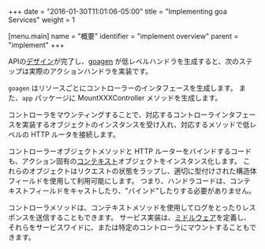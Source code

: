 +++
date = "2016-01-30T11:01:06-05:00"
title = "Implementing goa Services"
weight = 1

[menu.main]
name = "概要"
identifier = "implement overview"
parent = "implement"
+++

APIの[デザイン](/design/overview)が完了し、[goagen](/implement/goagen) が低レベルハンドラを生成すると、次のステップは実際のアクションハンドラを実装です。

`goagen` はリソースごとにコントローラーのインタフェースを生成します。
また、`app` パッケージに MountXXXController メソッドを生成します。


コントローラをマウンティングすることで、対応するコントローラインタフェースを実装するオブジェクトのインスタンスを受け入れ、対応するメソッドで低レベルの HTTP ルータを接続します。

コントローラーオブジェクトメソッドと HTTP ルーターをバインドするコードも、アクション固有の[コンテキスト](/implement/context)オブジェクトをインスタンス化します。
これらのオブジェクトはリクエストの状態をラップし、適切に型付けされた構造体フィールドを使用して利用可能にします。
つまり、ハンドラコードは、コンテキストフィールドをキャストしたり、"バインド"したりする必要がありません。

コントローラメソッドは、コンテキストメソッドを使用してログをとったりレスポンスを送信することもできます。
サービス実装は、[ミドルウェア](/implement/middleware)を定義し、それらをサービスワイドに、または特定のコントローラにマウントすることもできます。
